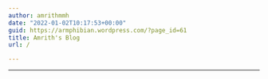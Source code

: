 ```yaml
---
author: amrithmmh
date: "2022-01-02T10:17:53+00:00"
guid: https://armphibian.wordpress.com/?page_id=61
title: Amrith's Blog
url: /

---
```

* * *
